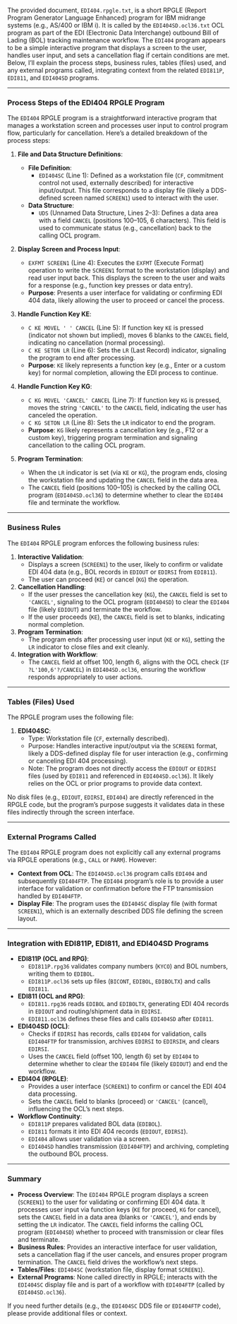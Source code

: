 The provided document, `EDI404.rpgle.txt`, is a short RPGLE (Report Program Generator Language Enhanced) program for IBM midrange systems (e.g., AS/400 or IBM i). It is called by the `EDI404SD.ocl36.txt` OCL program as part of the EDI (Electronic Data Interchange) outbound Bill of Lading (BOL) tracking maintenance workflow. The `EDI404` program appears to be a simple interactive program that displays a screen to the user, handles user input, and sets a cancellation flag if certain conditions are met. Below, I’ll explain the process steps, business rules, tables (files) used, and any external programs called, integrating context from the related `EDI811P`, `EDI811`, and `EDI404SD` programs.

---

### Process Steps of the EDI404 RPGLE Program

The `EDI404` RPGLE program is a straightforward interactive program that manages a workstation screen and processes user input to control program flow, particularly for cancellation. Here’s a detailed breakdown of the process steps:

1. **File and Data Structure Definitions**:
   - **File Definition**:
     - `EDI404SC` (Line 1): Defined as a workstation file (`CF`, commitment control not used, externally described) for interactive input/output. This file corresponds to a display file (likely a DDS-defined screen named `SCREEN1`) used to interact with the user.
   - **Data Structure**:
     - `UDS` (Unnamed Data Structure, Lines 2–3): Defines a data area with a field `CANCEL` (positions 100–105, 6 characters). This field is used to communicate status (e.g., cancellation) back to the calling OCL program.

2. **Display Screen and Process Input**:
   - `EXFMT SCREEN1` (Line 4): Executes the `EXFMT` (Execute Format) operation to write the `SCREEN1` format to the workstation (display) and read user input back. This displays the screen to the user and waits for a response (e.g., function key presses or data entry).
   - **Purpose**: Presents a user interface for validating or confirming EDI 404 data, likely allowing the user to proceed or cancel the process.

3. **Handle Function Key KE**:
   - `C KE MOVEL ' ' CANCEL` (Line 5): If function key `KE` is pressed (indicator not shown but implied), moves 6 blanks to the `CANCEL` field, indicating no cancellation (normal processing).
   - `C KE SETON LR` (Line 6): Sets the `LR` (Last Record) indicator, signaling the program to end after processing.
   - **Purpose**: `KE` likely represents a function key (e.g., Enter or a custom key) for normal completion, allowing the EDI process to continue.

4. **Handle Function Key KG**:
   - `C KG MOVEL 'CANCEL' CANCEL` (Line 7): If function key `KG` is pressed, moves the string `'CANCEL'` to the `CANCEL` field, indicating the user has canceled the operation.
   - `C KG SETON LR` (Line 8): Sets the `LR` indicator to end the program.
   - **Purpose**: `KG` likely represents a cancellation key (e.g., F12 or a custom key), triggering program termination and signaling cancellation to the calling OCL program.

5. **Program Termination**:
   - When the `LR` indicator is set (via `KE` or `KG`), the program ends, closing the workstation file and updating the `CANCEL` field in the data area.
   - The `CANCEL` field (positions 100–105) is checked by the calling OCL program (`EDI404SD.ocl36`) to determine whether to clear the `EDI404` file and terminate the workflow.

---

### Business Rules

The `EDI404` RPGLE program enforces the following business rules:
1. **Interactive Validation**:
   - Displays a screen (`SCREEN1`) to the user, likely to confirm or validate EDI 404 data (e.g., BOL records in `EDIOUT` or `EDIRSI` from `EDI811`).
   - The user can proceed (`KE`) or cancel (`KG`) the operation.
2. **Cancellation Handling**:
   - If the user presses the cancellation key (`KG`), the `CANCEL` field is set to `'CANCEL'`, signaling to the OCL program (`EDI404SD`) to clear the `EDI404` file (likely `EDIOUT`) and terminate the workflow.
   - If the user proceeds (`KE`), the `CANCEL` field is set to blanks, indicating normal completion.
3. **Program Termination**:
   - The program ends after processing user input (`KE` or `KG`), setting the `LR` indicator to close files and exit cleanly.
4. **Integration with Workflow**:
   - The `CANCEL` field at offset 100, length 6, aligns with the OCL check (`IF ?L'100,6'?/CANCEL`) in `EDI404SD.ocl36`, ensuring the workflow responds appropriately to user actions.

---

### Tables (Files) Used

The RPGLE program uses the following file:
1. **EDI404SC**:
   - Type: Workstation file (`CF`, externally described).
   - Purpose: Handles interactive input/output via the `SCREEN1` format, likely a DDS-defined display file for user interaction (e.g., confirming or canceling EDI 404 processing).
   - Note: The program does not directly access the `EDIOUT` or `EDIRSI` files (used by `EDI811` and referenced in `EDI404SD.ocl36`). It likely relies on the OCL or prior programs to provide data context.

No disk files (e.g., `EDIOUT`, `EDIRSI`, `EDI404`) are directly referenced in the RPGLE code, but the program’s purpose suggests it validates data in these files indirectly through the screen interface.

---

### External Programs Called

The `EDI404` RPGLE program does not explicitly call any external programs via RPGLE operations (e.g., `CALL` or `PARM`). However:
- **Context from OCL**: The `EDI404SD.ocl36` program calls `EDI404` and subsequently `EDI404FTP`. The `EDI404` program’s role is to provide a user interface for validation or confirmation before the FTP transmission handled by `EDI404FTP`.
- **Display File**: The program uses the `EDI404SC` display file (with format `SCREEN1`), which is an externally described DDS file defining the screen layout.

---

### Integration with EDI811P, EDI811, and EDI404SD Programs

- **EDI811P (OCL and RPG)**:
  - `EDI811P.rpg36` validates company numbers (`KYCO`) and BOL numbers, writing them to `EDIBOL`.
  - `EDI811P.ocl36` sets up files (`BICONT`, `EDIBOL`, `EDIBOLTX`) and calls `EDI811`.
- **EDI811 (OCL and RPG)**:
  - `EDI811.rpg36` reads `EDIBOL` and `EDIBOLTX`, generating EDI 404 records in `EDIOUT` and routing/shipment data in `EDIRSI`.
  - `EDI811.ocl36` defines these files and calls `EDI404SD` after `EDI811`.
- **EDI404SD (OCL)**:
  - Checks if `EDIRSI` has records, calls `EDI404` for validation, calls `EDI404FTP` for transmission, archives `EDIRSI` to `EDIRSIH`, and clears `EDIRSI`.
  - Uses the `CANCEL` field (offset 100, length 6) set by `EDI404` to determine whether to clear the `EDI404` file (likely `EDIOUT`) and end the workflow.
- **EDI404 (RPGLE)**:
  - Provides a user interface (`SCREEN1`) to confirm or cancel the EDI 404 data processing.
  - Sets the `CANCEL` field to blanks (proceed) or `'CANCEL'` (cancel), influencing the OCL’s next steps.
- **Workflow Continuity**:
  - `EDI811P` prepares validated BOL data (`EDIBOL`).
  - `EDI811` formats it into EDI 404 records (`EDIOUT`, `EDIRSI`).
  - `EDI404` allows user validation via a screen.
  - `EDI404SD` handles transmission (`EDI404FTP`) and archiving, completing the outbound BOL process.

---

### Summary

- **Process Overview**: The `EDI404` RPGLE program displays a screen (`SCREEN1`) to the user for validating or confirming EDI 404 data. It processes user input via function keys (`KE` for proceed, `KG` for cancel), sets the `CANCEL` field in a data area (blanks or `'CANCEL'`), and ends by setting the `LR` indicator. The `CANCEL` field informs the calling OCL program (`EDI404SD`) whether to proceed with transmission or clear files and terminate.
- **Business Rules**: Provides an interactive interface for user validation, sets a cancellation flag if the user cancels, and ensures proper program termination. The `CANCEL` field drives the workflow’s next steps.
- **Tables/Files**: `EDI404SC` (workstation file, display format `SCREEN1`).
- **External Programs**: None called directly in RPGLE; interacts with the `EDI404SC` display file and is part of a workflow with `EDI404FTP` (called by `EDI404SD.ocl36`).

If you need further details (e.g., the `EDI404SC` DDS file or `EDI404FTP` code), please provide additional files or context.